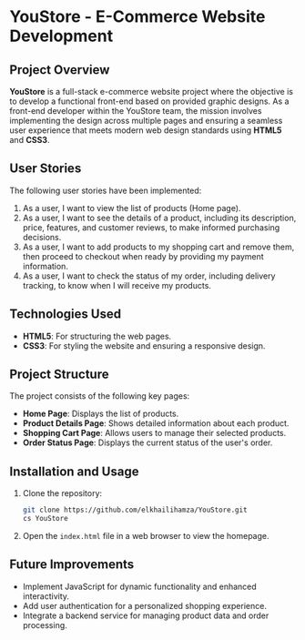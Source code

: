 # YouStore - E-Commerce Website Development

## Project Overview

**YouStore** is a full-stack e-commerce website project where the objective is to develop a functional front-end based on provided graphic designs. As a front-end developer within the YouStore team, the mission involves implementing the design across multiple pages and ensuring a seamless user experience that meets modern web design standards using **HTML5** and **CSS3**.

## User Stories

The following user stories have been implemented:

1. As a user, I want to view the list of products (Home page).
2. As a user, I want to see the details of a product, including its description, price, features, and customer reviews, to make informed purchasing decisions.
3. As a user, I want to add products to my shopping cart and remove them, then proceed to checkout when ready by providing my payment information.
4. As a user, I want to check the status of my order, including delivery tracking, to know when I will receive my products.

## Technologies Used

- **HTML5**: For structuring the web pages.
- **CSS3**: For styling the website and ensuring a responsive design.

## Project Structure

The project consists of the following key pages:

- **Home Page**: Displays the list of products.
- **Product Details Page**: Shows detailed information about each product.
- **Shopping Cart Page**: Allows users to manage their selected products.
- **Order Status Page**: Displays the current status of the user's order.

## Installation and Usage

1. Clone the repository:
   ```bash
   git clone https://github.com/elkhailihamza/YouStore.git
   cs YouStore
2. Open the ```index.html``` file in a web browser to view the homepage.

## Future Improvements
- Implement JavaScript for dynamic functionality and enhanced interactivity.
- Add user authentication for a personalized shopping experience.
- Integrate a backend service for managing product data and order processing.
